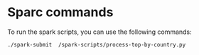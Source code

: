 # Sparc commands

To run the spark scripts, you can use the following commands:
```bash
./spark-submit  /spark-scripts/process-top-by-country.py
```

